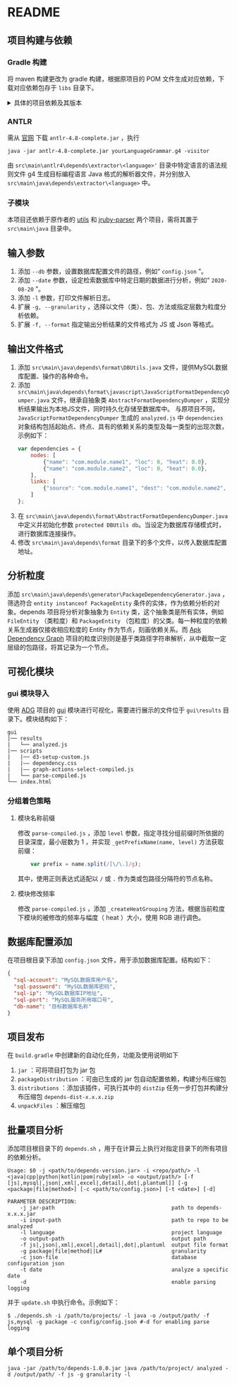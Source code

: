 # README

## 项目构建与依赖
### Gradle 构建
将 maven 构建更改为 gradle 构建，根据原项目的 POM 文件生成对应依赖，下载对应依赖包存于 `libs` 目录下。

<details><summary>具体的项目依赖及其版本</summary>

- antlr4-maven-plugin-4.7.2.jar
- antlr4-runtime-4.8.jar
- commons-io-2.6.jar
- ehcache-core-2.5.1.jar
- jackson-databind-2.9.10.5.jar
- jackson-core-2.9.10.jar
- jackson-annotations-2.9.10.jar
- junit-4.12.jar
- mockito-all-1.9.5.jar
- picocli-3.8.2.jar
- poi-3.16.jar
- poi-ooxml-3.16.jar
- slf4j-api-1.7.25.jar
- slf4j-log4j12-1.7.25.jar
- log4j-1.2.17.jar
- backport-util-concurrent.jar
- plexus-utils-3.3.0.jar
- org.eclipse.cdt.core_6.9.0.201909091953.jar
- org.eclipse.core.jobs_3.10.500.v20190620-1426.jar
- org.eclipse.core.runtime_3.14.0.v20180417-0825-4.8.0.jar
- org.eclipse.equinox.common_3.10.500.v20190815-1535.jar
- org.eclipse.equinox.preferences_3.7.500.v20190815-1535.jar
- org.eclipse.equinox.registry_3.8.500.v20190714-1850.jar
- org.eclipse.core.resources_3.13.500.v20190819-0800.jar
- org.eclipse.osgi_3.15.0.v20190830-1434.jar
- commons-collections4-4.4.jar
- jrubyparser-0.5.5-SNAPSHOT.jar
- yydebug.jar

</details>

### ANTLR
需从 [官网](https://www.antlr.org/download.html) 下载 `antlr-4.8-complete.jar` ，执行
```shell
java -jar antlr-4.8-complete.jar yourLanguageGrammar.g4 -visitor
```
由 `src\main\antlr4\depends\extractor\<language>'` 目录中特定语言的语法规则文件 g4 生成目标编程语言 Java 格式的解析器文件，并分别放入 `src\main\java\depends\extractor\<language>` 中。

### 子模块
本项目还依赖于原作者的 [utils](https://github.com/multilang-depends/utils) 和 [jruby-parser](https://github.com/jruby/jruby-parser) 两个项目，需将其置于 `src\main\java` 目录中。

## 输入参数
1. 添加 `--db` 参数，设置数据库配置文件的路径，例如“ `config.json` ”。
1. 添加 `--date` 参数，设定检索数据库中特定日期的数据进行分析，例如“ `2020-08-20` ”。
1. 添加 `-l` 参数，打印文件解析日志。
1. 扩展 `-g, --granularity` ，选择以文件（类）、包、方法或指定层数为粒度分析依赖。
1. 扩展 `-f, --format` 指定输出分析结果的文件格式为 JS 或 Json 等格式。

## 输出文件格式
1. 添加 `src\main\java\depends\format\DBUtils.java` 文件，提供MySQL数据库配置、操作的各种命令。
1. 添加 `src\main\java\depends\format\javascript\JavaScriptFormatDependencyDumper.java` 文件，继承自抽象类 `AbstractFormatDependencyDumper` ，实现分析结果输出为本地JS文件，同时持久化存储至数据库中。
与原项目不同， `JavaScriptFormatDependencyDumper` 生成的 `analyzed.js` 中 `dependencies` 对象结构包括起始点、终点、具有的依赖关系的类型及每一类型的出现次数，示例如下：
    ```js
    var dependencies = {
        nodes: [
            {"name": "com.module.name1", "loc": 0, "heat": 0.0},
            {"name": "com.module.name2", "loc": 0, "heat": 0.0},
        ],
        links: [
            {"source": "com.module.name1", "dest": "com.module.name2", "values": {"Import": 1.0, "Use": 6.0}},
        ]
    };
    ```
1. 在 `src\main\java\depends\format\AbstractFormatDependencyDumper.java` 中定义并初始化参数 `protected DBUtils db`。当设定为数据库存储模式时，进行数据库连接操作。
1. 修改 `src\main\java\depends\format` 目录下的多个文件，以传入数据库配置地址。

## 分析粒度
添加 `src\main\java\depends\generator\PackageDependencyGenerator.java` ，筛选符合 `entity instanceof PackageEntity` 条件的实体，作为依赖分析的对象。depends 项目将分析对象抽象为 `Entity` 类，这个抽象类是所有实体，例如 `FileEntity` （类粒度）和 `PackageEntity` （包粒度）的父类。每一种粒度的依赖关系生成器仅接收相应粒度的 Entity 作为节点，刻画依赖关系。而 [Apk Dependency Graph](https://github.com/alexzaitsev/apk-dependency-graph) 项目的粒度识别则是基于类路径字符串解析，从中截取一定层级的包路径，将其记录为一个节点。

## 可视化模块
### gui 模块导入
使用 [ADG](https://github.com/alexzaitsev/apk-dependency-graph) 项目的 [gui](https://github.com/alexzaitsev/apk-dependency-graph/tree/master/gui) 模块进行可视化，需要进行展示的文件位于 `gui\results` 目录下。模块结构如下：
```
gui
|── results
|   └── analyzed.js
|── scripts
|   |── d3-setup-custom.js
|   |—— dependency.css
|   |—— graph-actions-select-compiled.js
|   └── parse-compiled.js
└── index.html
```

### 分组着色策略

1. 模块名称前缀

    修改 `parse-compiled.js` ，添加 `level` 参数，指定寻找分组前缀时所依据的目录深度，最小层数为 1 ，并实现 `_getPrefixName(name, level)` 方法获取前缀：
    ```js
        var prefix = name.split(/[\/\.]/g);
    ```
    其中，使用正则表达式适配以 `/` 或 `.` 作为类或包路径分隔符的节点名称。

1. 模块修改频率

    修改 `parse-compiled.js` ，添加 `_createHeatGrouping` 方法，根据当前粒度下模块的被修改的频率与幅度（ heat ）大小，使用 RGB 进行调色。

## 数据库配置添加
在项目根目录下添加 `config.json` 文件，用于添加数据库配置。结构如下：
```json
{
  "sql-account": "MySQL数据库用户名",
  "sql-password": "MySQL数据库密码",
  "sql-ip": "MySQL数据库IP地址",
  "sql-port": "MySQL服务所用端口号",
  "db-name": "目标数据库名称"
}
```

## 项目发布

在 `build.gradle` 中创建新的自动化任务，功能及使用说明如下
1. `jar` ：可将项目打包为 jar 包
1. `packageDistribution` ：可由已生成的 jar 包自动配置依赖，构建分布压缩包
1. `distributions` ：添加该插件，可执行其中的 `distZip` 任务一步打包并构建分布压缩包 `depends-dist-x.x.x.zip`
1. `unpackFiles` ：解压缩包

## 批量项目分析

添加项目根目录下的 `depends.sh` ，用于在计算云上执行对指定目录下的所有项目的依赖分析。

```shell
Usage: $0 -j <path/to/depends-version.jar> -i <repo/path/> -l <java|cpp|python|kotlin|pom|ruby|xml> -o <output/path/> [-f [js|,mysql|,json|,xml|,excel|,detail|,dot|,plantuml]] [-g <package|file|method>] [-c <path/to/config.json>] [-t <date>] [-d]

PARAMETER DESCRIPTION:
    -j jar-path                                     path to depends-x.x.x.jar
    -i input-path                                   path to repo to be analyzed
    -l language                                     project language
    -o output-path                                  output path
    -f js|,json|,xml|,excel|,detail|,dot|,plantuml  output file format
    -g package|file|method||L#                      granularity
    -c json-file                                    database configuration json
    -t date                                         analyze a specific date
    -d                                              enable parsing logging
```
并于 `update.sh` 中执行命令。示例如下：
```shell
$ ./depends.sh -i /path/to/projects/ -l java -o /output/path/ -f js,mysql -g package -c config/config.json #-d for enabling parse logging
```

## 单个项目分析

```shell
java -jar /path/to/depends-1.0.0.jar java /path/to/project/ analyzed -d /output/path/ -f js -g granularity -l
```
